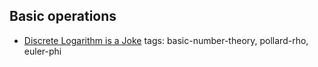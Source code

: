 ## 


## Basic operations

- [Discrete Logarithm is a Joke](https://codeforces.com/gym/103260/problem/M) tags: basic-number-theory, pollard-rho, euler-phi



